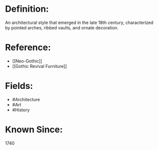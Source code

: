 

# Definition:
An architectural style that emerged in the late 18th century, characterized by pointed arches, ribbed vaults, and ornate decoration.

# Reference:
- [[Neo-Gothic]]
- [[Gothic Revival Furniture]]

# Fields: 
- #Architecture
- #Art
- #History

# Known Since:
1740

